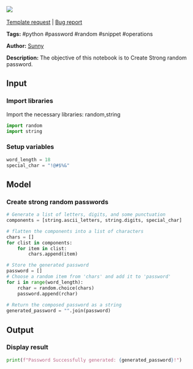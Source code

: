 <a href="https://app.naas.ai/user-redirect/naas/downloader?url=https://raw.githubusercontent.com/jupyter-naas/awesome-notebooks/master/Python/Python_Create_Strong_Random_Password.ipynb" target="_parent"><img src="https://naasai-public.s3.eu-west-3.amazonaws.com/open_in_naas.svg"/></a><br><br><a href="https://github.com/jupyter-naas/awesome-notebooks/issues/new?assignees=&labels=&template=template-request.md&title=Tool+-+Action+of+the+notebook+">Template request</a> | <a href="https://github.com/jupyter-naas/awesome-notebooks/issues/new?assignees=&labels=bug&template=bug_report.md&title=Python+-+Create+Strong+Random+Password:+Error+short+description">Bug report</a>

**Tags:** #python #password #random #snippet #operations 

**Author:** [Sunny](https://www.linkedin.com/in/sunny-chugh-ab1630177/)

**Description:** The objective of this notebook is to Create Strong random password. 

## Input 

### Import libraries
Import the necessary libraries: random,string


```python
import random
import string
```

### Setup variables


```python
word_length = 18
special_char = "!@#$%&"
```

## Model

### Create strong random passwords


```python
# Generate a list of letters, digits, and some punctuation
components = [string.ascii_letters, string.digits, special_char]

# flatten the components into a list of characters
chars = []
for clist in components:
    for item in clist:
        chars.append(item)

# Store the generated password
password = []
# Choose a random item from 'chars' and add it to 'password'
for i in range(word_length):
    rchar = random.choice(chars)
    password.append(rchar)
    
# Return the composed password as a string
generated_password = "".join(password)
```

## Output

### Display result


```python
print(f"Password Successfully generated: {generated_password}!")
```
